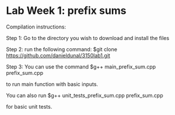 # Lab Week 1: prefix sums

Compilation instructions:

Step 1: Go to the directory you wish to download and install the files

Step 2: run the following command: $git clone https://github.com/danieldunal/3150lab1.git

Step 3: You can use the command $g++ main_prefix_sum.cpp prefix_sum.cpp

to run main function with basic inputs.

You can also run $g++ unit_tests_prefix_sum.cpp prefix_sum.cpp

for basic unit tests.
